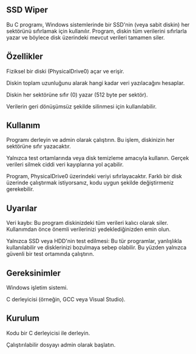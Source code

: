 ## SSD Wiper
Bu C programı, Windows sistemlerinde bir SSD'nin (veya sabit diskin) her sektörünü sıfırlamak için kullanılır. Program, diskin tüm verilerini sıfırlarla yazar ve böylece disk üzerindeki mevcut verileri tamamen siler.

## Özellikler
Fiziksel bir diski (PhysicalDrive0) açar ve erişir.

Diskin toplam uzunluğunu alarak hangi kadar veri yazılacağını hesaplar.

Diskin her sektörüne sıfır (0) yazar (512 byte per sektör).

Verilerin geri dönüşümsüz şekilde silinmesi için kullanılabilir.

## Kullanım
Programı derleyin ve admin olarak çalıştırın. Bu işlem, diskinizin her sektörüne sıfır yazacaktır.

Yalnızca test ortamlarında veya disk temizleme amacıyla kullanın. Gerçek verileri silmek ciddi veri kayıplarına yol açabilir.

Program, PhysicalDrive0 üzerindeki veriyi sıfırlayacaktır. Farklı bir disk üzerinde çalıştırmak istiyorsanız, kodu uygun şekilde değiştirmeniz gerekebilir.

## Uyarılar
Veri kaybı: Bu program diskinizdeki tüm verileri kalıcı olarak siler. Kullanımdan önce önemli verilerinizi yedeklediğinizden emin olun.

Yalnızca SSD veya HDD'nin test edilmesi: Bu tür programlar, yanlışlıkla kullanılabilir ve disklerinizi bozulmaya sebep olabilir. Bu yüzden yalnızca güvenli bir test ortamında çalıştırın.

## Gereksinimler
Windows işletim sistemi.

C derleyicisi (örneğin, GCC veya Visual Studio).

## Kurulum
Kodu bir C derleyicisi ile derleyin.

Çalıştırılabilir dosyayı admin olarak başlatın.
